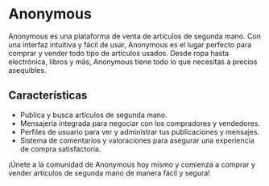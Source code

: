 # Anonymous

Anonymous es una plataforma de venta de artículos de segunda mano. Con una interfaz intuitiva y fácil de usar, Anonymous es el lugar perfecto para comprar y vender todo tipo de artículos usados. Desde ropa hasta electrónica, libros y más, Anonymous tiene todo lo que necesitas a precios asequibles.

## Características

- Publica y busca artículos de segunda mano.
- Mensajería integrada para negociar con los compradores y vendedores.
- Perfiles de usuario para ver y administrar tus publicaciones y mensajes.
- Sistema de comentarios y valoraciones para asegurar una experiencia de compra satisfactoria.

¡Únete a la comunidad de Anonymous hoy mismo y comienza a comprar y vender artículos de segunda mano de manera fácil y segura! 

